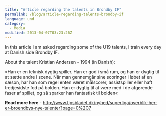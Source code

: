 ```yaml
---
title: "Article regarding the talents in Brondby IF"
permalink: /blog/article-regarding-talents-brondby-if
language: und
category:
  - Media
modified: 2013-04-07T03:23:26Z
---
```


In this article I am asked regarding some of the U19 talents, I train every day at Danish side Brondby IF.

About the talent Kristian Andersen - 1994 (in Danish):

»Han er en teknisk dygtig spiller. Han er god i små rum, og han er dygtig til at sætte andre i scene. Når man gennemgår sine scoringer i løbet af en sæson, har han som regel enten været målscorer, assistspiller eller haft tredjesidste fod på bolden. Han er dygtig til at være med i de afgørende faser af spillet, og så sparker han fantastisk til bolden«

**Read more here** - <http://www.tipsbladet.dk/nyhed/superliga/overblik-her-er-broendbys-nye-talenter?page=0%2C7>
